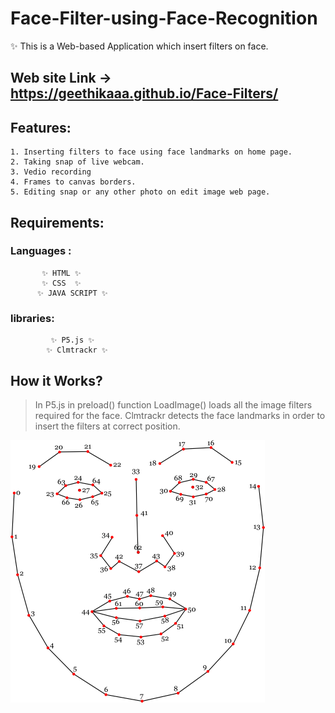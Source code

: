 # Face-Filter-using-Face-Recognition
  ✨ This is a Web-based Application which insert filters on face.
  
  ## Web site Link -> https://geethikaaa.github.io/Face-Filters/
 ## Features:
    1. Inserting filters to face using face landmarks on home page.
    2. Taking snap of live webcam.
    3. Vedio recording
    4. Frames to canvas borders.
    5. Editing snap or any other photo on edit image web page.

## Requirements:

### Languages :
            
           ✨ HTML ✨
           ✨ CSS  ✨
          ✨ JAVA SCRIPT ✨
          
 ### libraries:
             ✨ P5.js ✨
            ✨ Clmtrackr ✨

## How it Works?
   
   > In P5.js in preload() function LoadImage() loads all the image filters required for the face.
   > Clmtrackr detects the face landmarks in order to insert the filters at correct position.


![](Images/clmtackr.png)
   
   
